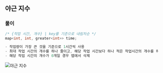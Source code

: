 ## 야근 지수

### 풀이
```c++
/* {작업 시간, 개수} | key를 기준으로 내림차순 */
map<int, int, greater<int>> time;

- 작업량이 가장 큰 것을 기준으로 1시간씩 사용
- 최대 작업 시간의 개수를 하나 줄이고, 해당 작업 시간보다 하나 적은 작업시간의 개수를 하나 늘려줌
- 해당 작업 시간의 개수가 0개일 경우 맵에서 삭제
```
![야근 지수](https://user-images.githubusercontent.com/57518908/157155427-fdcad453-e68d-4826-b27c-06a75abbae1c.png)

